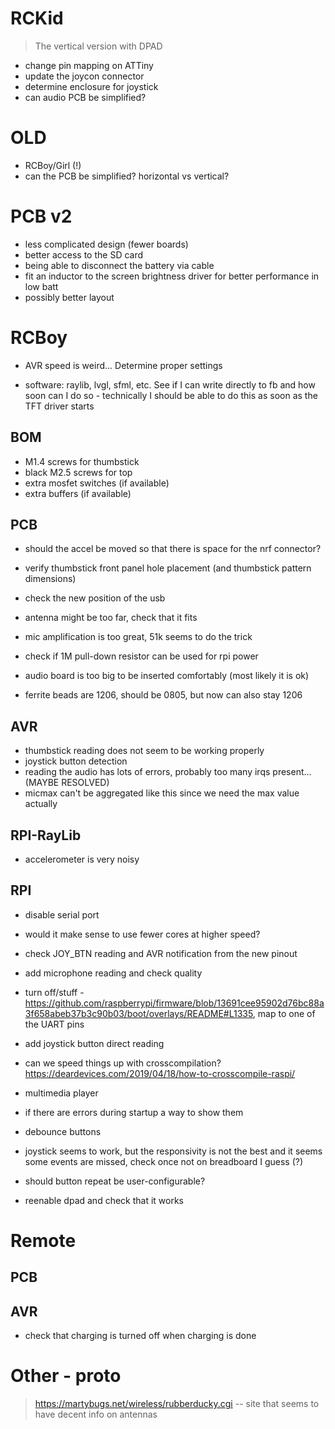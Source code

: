 # RCKid

> The vertical version with DPAD


- change pin mapping on ATTiny
- update the joycon connector
- determine enclosure for joystick
- can audio PCB be simplified? 

# OLD


- RCBoy/Girl (!)
- can the PCB be simplified? horizontal vs vertical? 

# PCB v2

- less complicated design (fewer boards)
- better access to the SD card
- being able to disconnect the battery via cable
- fit an inductor to the screen brightness driver for better performance in low batt
- possibly better layout

# RCBoy

- AVR speed is weird... Determine proper settings

- software: raylib, lvgl, sfml, etc. See if I can write directly to fb and how soon can I do so - technically I should be able to do this as soon as the TFT driver starts

## BOM

- M1.4 screws for thumbstick
- black M2.5 screws for top 
- extra mosfet switches (if available)
- extra buffers (if available)

## PCB

- should the accel be moved so that there is space for the nrf connector? 
- verify thumbstick front panel hole placement (and thumbstick pattern dimensions)

- check the new position of the usb
- antenna might be too far, check that it fits

- mic amplification is too great, 51k seems to do the trick
- check if 1M pull-down resistor can be used for rpi power
- audio board is too big to be inserted comfortably (most likely it is ok)
- ferrite beads are 1206, should be 0805, but now can also stay 1206

## AVR

- thumbstick reading does not seem to be working properly
- joystick button detection
- reading the audio has lots of errors, probably too many irqs present... (MAYBE RESOLVED)
- micmax can't be aggregated like this since we need the max value actually

## RPI-RayLib

- accelerometer is very noisy

## RPI

- disable serial port
- would it make sense to use fewer cores at higher speed? 
- check JOY_BTN reading and AVR notification from the new pinout
- add microphone reading and check quality 

- turn off/stuff - https://github.com/raspberrypi/firmware/blob/13691cee95902d76bc88a3f658abeb37b3c90b03/boot/overlays/README#L1335, map to one of the UART pins 
- add joystick button direct reading

- can we speed things up with crosscompilation? https://deardevices.com/2019/04/18/how-to-crosscompile-raspi/

- multimedia player

- if there are errors during startup a way to show them
- debounce buttons
- joystick seems to work, but the responsivity is not the best and it seems some events are missed, check once not on breadboard I guess (?)

- should button repeat be user-configurable? 
- reenable dpad and check that it works

# Remote 

## PCB

## AVR

- check that charging is turned off when charging is done

# Other - proto

> https://martybugs.net/wireless/rubberducky.cgi -- site that seems to have decent info on antennas
